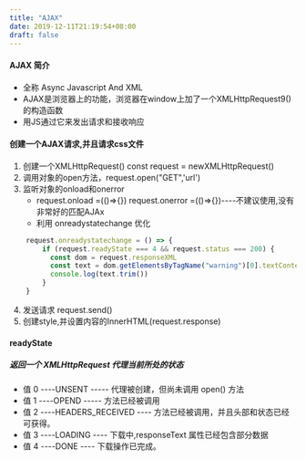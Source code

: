 ```yaml
---
title: "AJAX"
date: 2019-12-11T21:19:54+08:00
draft: false
---
```


#### AJAX 简介
  * 全称 Async Javascript And XML
  * AJAX是浏览器上的功能，浏览器在window上加了一个XMLHttpRequest9()的构造函数
  * 用JS通过它来发出请求和接收响应

#### 创建一个AJAX请求,并且请求css文件
1. 创建一个XMLHttpRequest() const request = newXMLHttpRequest() 
2. 调用对象的open方法，request.open("GET",'url')
3. 监听对象的onload和onerror
   * request.onload =(()=>{}) request.onerror =(()=>{})----不建议使用,没有非常好的匹配AJAx
   * 利用 onreadystatechange 优化
```javascript
    request.onreadystatechange = () => {
        if (request.readyState === 4 && request.status === 200) {
          const dom = request.responseXML
          const text = dom.getElementsByTagName("warning")[0].textContent
          console.log(text.trim())
        }
    }

```
4. 发送请求 request.send()
5. 创建style,并设置内容的InnerHTML(request.response)


#### readyState 
##### 返回一个 XMLHttpRequest  代理当前所处的状态
  *  值 0 ----UNSENT   -----          代理被创建，但尚未调用 open() 方法
  *  值 1 ----OPEND     -----         方法已经被调用
  *  值 2 ----HEADERS_RECEIVED  ---- 方法已经被调用，并且头部和状态已经可获得。
  *  值 3 ----LOADING          ----  下载中,responseText 属性已经包含部分数据
  *  值 4 ----DONE              ----  下载操作已完成。
